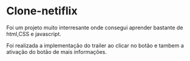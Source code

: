 # Clone-netiflix

Foi um projeto muito interresante onde consegui aprender bastante de html,CSS e javascript.

Foi realizada a implementação do trailer ao clicar no botão e tambem a ativação do botão de mais informações.
